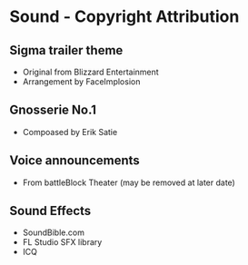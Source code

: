 # Sound - Copyright Attribution

## Sigma trailer theme

- Original from Blizzard Entertainment
- Arrangement by FaceImplosion

## Gnosserie No.1
- Compoased by Erik Satie

## Voice announcements
- From battleBlock Theater (may be removed at later date)

## Sound Effects
- SoundBible.com
- FL Studio SFX library
- ICQ
